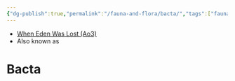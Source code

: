 ```yaml
---
{"dg-publish":true,"permalink":"/fauna-and-flora/bacta/","tags":["fauna","unfinished"],"dgHomeLink":false}
---
```


- [When Eden Was Lost (Ao3)](https://archiveofourown.org/works/19334440/chapters/45992584)
- Also known as

# Bacta


